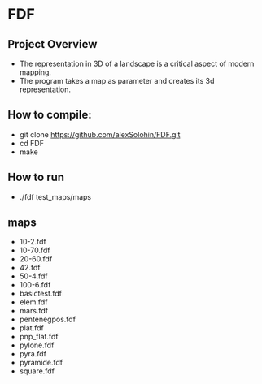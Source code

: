 # FDF

## Project Overview

- The representation in 3D of a landscape is a critical aspect of modern mapping.
- The program takes a map as parameter and creates its 3d representation. 

## How to compile:
- git clone https://github.com/alexSolohin/FDF.git
- cd FDF
- make

## How to run
- ./fdf test_maps/maps

## maps
- 10-2.fdf
- 10-70.fdf
- 20-60.fdf
- 42.fdf
- 50-4.fdf
- 100-6.fdf
- basictest.fdf
- elem.fdf
- mars.fdf
- pentenegpos.fdf
- plat.fdf
- pnp_flat.fdf
- pylone.fdf
- pyra.fdf
- pyramide.fdf
- square.fdf
